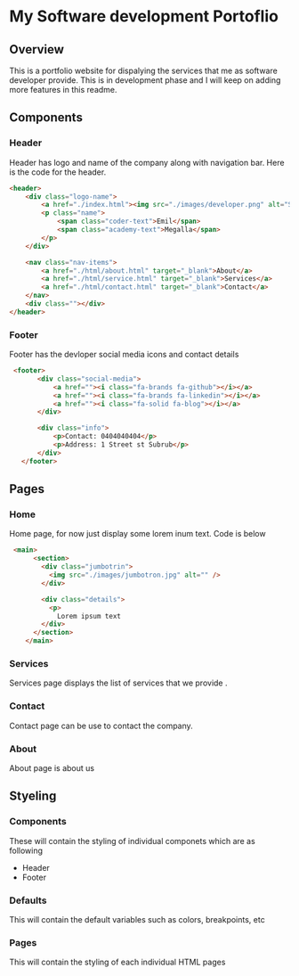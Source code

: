 # My Software development Portoflio

## Overview 
This is a portfolio website for dispalying the services that me as software developer provide. This is in development phase and I will keep on adding more features in this readme.


## Components

### Header
Header has logo and name of the company along with navigation bar. Here is the code for the header.

```html
<header>
    <div class="logo-name">
        <a href="./index.html"><img src="./images/developer.png" alt="Software developer logo" width="100px" height="100px"></a>
        <p class="name">
            <span class="coder-text">Emil</span> 
            <span class="academy-text">Megalla</span>
        </p>
    </div>

    <nav class="nav-items">
        <a href="./html/about.html" target="_blank">About</a>
        <a href="./html/service.html" target="_blank">Services</a>
        <a href="./html/contact.html" target="_blank">Contact</a>
    </nav>
    <div class=""></div>
</header>
```


 ### Footer 

 Footer has the devloper social media icons and contact details
 
 ```html
  <footer>
        <div class="social-media">
            <a href=""><i class="fa-brands fa-github"></i></a>
            <a href=""><i class="fa-brands fa-linkedin"></i></a>
            <a href=""><i class="fa-solid fa-blog"></i></a>
        </div>

        <div class="info">
            <p>Contact: 0404040404</p>
            <p>Address: 1 Street st Subrub</p>
        </div>
    </footer>
```

## Pages

### Home
Home page, for now just display some lorem inum text. Code is below
```html
 <main>
      <section>
        <div class="jumbotrin">
          <img src="./images/jumbotron.jpg" alt="" />
        </div>

        <div class="details">
          <p>
            Lorem ipsum text
        </div>
      </section>
    </main>
```
### Services
Services page displays the list of services that we provide .

### Contact
Contact page can be use to contact the company.

### About
About page is about us

## Styeling

### Components
These will contain the styling of individual componets which are as following 
- Header
- Footer

### Defaults 
This will contain the default variables such as colors, breakpoints, etc

### Pages
This will contain the styling of each individual HTML pages

